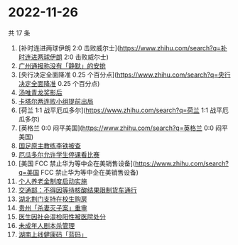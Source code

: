 # 2022-11-26

共 17 条

<!-- BEGIN -->
<!-- 最后更新时间 Sat Nov 26 2022 17:12:38 GMT+0800 (China Standard Time) -->

1. [补时连进两球伊朗 2:0 击败威尔士](https://www.zhihu.com/search?q=补时连进两球伊朗 2:0 击败威尔士)
1. [广州通报称没有「静默」的安排](https://www.zhihu.com/search?q=广州通报称没有「静默」的安排)
1. [央行决定全面降准 0.25 个百分点](https://www.zhihu.com/search?q=央行决定全面降准 0.25 个百分点)
1. [汤唯青龙奖影后](https://www.zhihu.com/search?q=汤唯青龙奖影后)
1. [卡塔尔两连败小组提前出局](https://www.zhihu.com/search?q=卡塔尔两连败小组提前出局)
1. [荷兰 1:1 战平厄瓜多尔](https://www.zhihu.com/search?q=荷兰 1:1 战平厄瓜多尔)
1. [英格兰 0:0 闷平美国](https://www.zhihu.com/search?q=英格兰 0:0 闷平美国)
1. [国足原主教练李铁被查](https://www.zhihu.com/search?q=国足原主教练李铁被查)
1. [厄瓜多尔允许学生停课看比赛](https://www.zhihu.com/search?q=厄瓜多尔允许学生停课看比赛)
1. [美国 FCC 禁止华为等中企在美销售设备](https://www.zhihu.com/search?q=美国 FCC 禁止华为等中企在美销售设备)
1. [个人养老金制度启动实施](https://www.zhihu.com/search?q=个人养老金制度启动实施)
1. [交通部：不得因等待核酸结果限制货车通行](https://www.zhihu.com/search?q=交通部：不得因等待核酸结果限制货车通行)
1. [湖北荆门支持在校生购房](https://www.zhihu.com/search?q=湖北荆门支持在校生购房)
1. [贵州「杀妻灭子案」重审](https://www.zhihu.com/search?q=贵州「杀妻灭子案」重审)
1. [医生因社会混检阳性被医院处分](https://www.zhihu.com/search?q=医生因社会混检阳性被医院处分)
1. [未成年人剧本杀管理](https://www.zhihu.com/search?q=未成年人剧本杀管理)
1. [湖南上线健康码「蓝码」](https://www.zhihu.com/search?q=湖南上线健康码「蓝码」)

<!-- END -->
